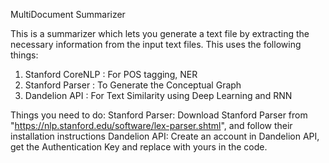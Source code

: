 MultiDocument Summarizer

This is a summarizer which lets you generate a text file by extracting the necessary information from the input text files. This uses the following things:
1. Stanford CoreNLP : For POS tagging, NER
2. Stanford Parser  : To Generate the Conceptual Graph
3. Dandelion API    : For Text Similarity using Deep Learning and RNN

Things you need to do:
Stanford Parser:
            Download Stanford Parser from "https://nlp.stanford.edu/software/lex-parser.shtml", and follow their installation instructions
Dandelion API:
            Create an account in Dandelion API, get the Authentication Key and replace with yours in the code.
            
